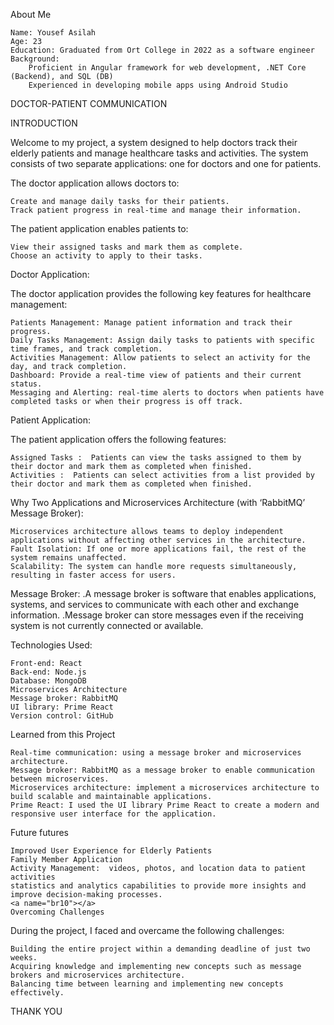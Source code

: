 <a name="br1"></a>
About Me

    Name: Yousef Asilah
    Age: 23
    Education: Graduated from Ort College in 2022 as a software engineer
    Background:
        Proficient in Angular framework for web development, .NET Core (Backend), and SQL (DB)
        Experienced in developing mobile apps using Android Studio

<a name="br2"></a>
DOCTOR-PATIENT COMMUNICATION

<a name="br3"></a>
INTRODUCTION

Welcome to my project, a system designed to help doctors track their elderly patients and manage healthcare tasks and activities. The system consists of two separate applications: one for doctors and one for patients.

The doctor application allows doctors to:

    Create and manage daily tasks for their patients.
    Track patient progress in real-time and manage their information.

The patient application enables patients to:

    View their assigned tasks and mark them as complete.
    Choose an activity to apply to their tasks.

<a name="br4"></a>
Doctor Application:

The doctor application provides the following key features for healthcare management:

    Patients Management: Manage patient information and track their progress.
    Daily Tasks Management: Assign daily tasks to patients with specific time frames, and track completion.
    Activities Management: Allow patients to select an activity for the day, and track completion.
    Dashboard: Provide a real-time view of patients and their current status.
    Messaging and Alerting: real-time alerts to doctors when patients have completed tasks or when their progress is off track.

<a name="br5"></a>
Patient Application:

The patient application offers the following features:

    Assigned Tasks :  Patients can view the tasks assigned to them by their doctor and mark them as completed when finished.
    Activities :  Patients can select activities from a list provided by their doctor and mark them as completed when finished.

<a name="br6"></a>
Why Two Applications and Microservices Architecture (with ‘RabbitMQ’ Message Broker):

    Microservices architecture allows teams to deploy independent applications without affecting other services in the architecture.
    Fault Isolation: If one or more applications fail, the rest of the system remains unaffected.
    Scalability: The system can handle more requests simultaneously, resulting in faster access for users.

Message Broker:
.A message broker is software that enables applications, systems, and services to communicate with each other and exchange information.
.Message broker can store messages even if the receiving system is not currently connected or available.

<a name="br7"></a>
Technologies Used:

    Front-end: React
    Back-end: Node.js
    Database: MongoDB
    Microservices Architecture
    Message broker: RabbitMQ
    UI library: Prime React
    Version control: GitHub

<a name="br8"></a>
 Learned from this Project


    Real-time communication: using a message broker and microservices architecture.
    Message broker: RabbitMQ as a message broker to enable communication between microservices.
    Microservices architecture: implement a microservices architecture to build scalable and maintainable applications.
    Prime React: I used the UI library Prime React to create a modern and responsive user interface for the application.

<a name="br10"></a>
Future futures 


    Improved User Experience for Elderly Patients
    Family Member Application
    Activity Management:  videos, photos, and location data to patient activities
    statistics and analytics capabilities to provide more insights and improve decision-making processes.
    <a name="br10"></a>
    Overcoming Challenges

During the project, I faced and overcame the following challenges:

    Building the entire project within a demanding deadline of just two weeks.
    Acquiring knowledge and implementing new concepts such as message brokers and microservices architecture.
    Balancing time between learning and implementing new concepts effectively.

<a name="br11"></a>
THANK YOU
